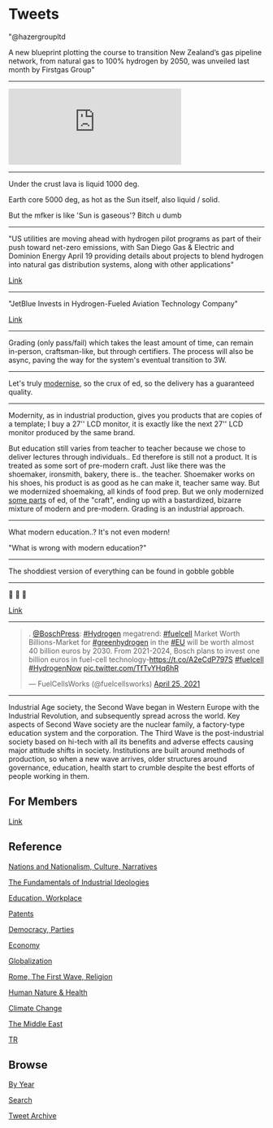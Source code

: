 # Tweets

"@hazergroupltd

A new blueprint plotting the course to transition New Zealand’s gas
pipeline network, from natural gas to 100% hydrogen by 2050, was
unveiled last month by Firstgas Group"

---

<iframe width="340" src="https://www.youtube.com/embed/1OO5YpCevfY?start=128&end=227" title="YouTube video player" frameborder="0" allow="accelerometer; autoplay; clipboard-write; encrypted-media; gyroscope; picture-in-picture" allowfullscreen></iframe>

---

Under the crust lava is liquid 1000 deg.

Earth core 5000 deg, as hot as the Sun itself, also liquid / solid.

But the mfker is like 'Sun is gaseous'? Bitch u dumb

---

"US utilities are moving ahead with hydrogen pilot programs as part of
their push toward net-zero emissions, with San Diego Gas & Electric
and Dominion Energy April 19 providing details about projects to
blend hydrogen into natural gas distribution systems, along with
other applications"

[Link](https://www.spglobal.com/platts/en/market-insights/latest-news/electric-power/041921-sdgampe-dominion-starting-hydrogen-pilot-programs-to-help-reach-net-zero-emissions)

---

"JetBlue Invests in Hydrogen-Fueled Aviation Technology Company"

[Link](https://www.businesstravelnews.com/Transportation/Air/JetBlue-Invests-in-Hydrogen-Fueled-Aviation-Technology-Company)

---

Grading (only pass/fail) which takes the least amount of time, can
remain in-person, craftsman-like, but through certifiers. The process
will also be async, paving the way for the system's eventual
transition to 3W.

---

Let's truly [modernise](2018/09/public-education.md), so the crux of
ed, so the delivery has a guaranteed quality. 

---

Modernity, as in industrial production, gives you products that are
copies of a template; I buy a 27'' LCD monitor, it is exactly like the
next 27'' LCD monitor produced by the same brand.

But education still varies from teacher to teacher because we chose to
deliver lectures through individuals.. Ed therefore is still not a
product. It is treated as some sort of pre-modern craft. Just like
there was the shoemaker, ironsmith, bakery, there is.. the
teacher. Shoemaker works on his shoes, his product is as good as he
can make it, teacher same way. But we modernized shoemaking, all kinds
of food prep. But we only modernized [some parts](2011/02/grading.md)
of ed, of the "craft", ending up with a bastardized, bizarre mixture
of modern and pre-modern. Grading is an industrial approach.

---

What modern education..? It's not even modern!

"What is wrong with modern education?"

---

The shoddiest version of everything can be found in gobble gobble

---

🤣 🤣 🤣

[Link](https://twitter.com/MiddleEastTakes/status/1386589167967158273)

---

<blockquote class="twitter-tweet"><p lang="en" dir="ltr">. <a href="https://twitter.com/BoschPress?ref_src=twsrc%5Etfw">@BoschPress</a>: <a href="https://twitter.com/hashtag/Hydrogen?src=hash&amp;ref_src=twsrc%5Etfw">#Hydrogen</a> megatrend: <a href="https://twitter.com/hashtag/fuelcell?src=hash&amp;ref_src=twsrc%5Etfw">#fuelcell</a> Market Worth Billions-Market for <a href="https://twitter.com/hashtag/greenhydrogen?src=hash&amp;ref_src=twsrc%5Etfw">#greenhydrogen</a> in the <a href="https://twitter.com/hashtag/EU?src=hash&amp;ref_src=twsrc%5Etfw">#EU</a> will be worth almost 40 billion euros by 2030. From 2021-2024, Bosch plans to invest one billion euros in fuel-cell technology-<a href="https://t.co/A2eCdP797S">https://t.co/A2eCdP797S</a> <a href="https://twitter.com/hashtag/fuelcell?src=hash&amp;ref_src=twsrc%5Etfw">#fuelcell</a> <a href="https://twitter.com/hashtag/HydrogenNow?src=hash&amp;ref_src=twsrc%5Etfw">#HydrogenNow</a> <a href="https://t.co/TfTvYHq6hR">pic.twitter.com/TfTvYHq6hR</a></p>&mdash; FuelCellsWorks (@fuelcellsworks) <a href="https://twitter.com/fuelcellsworks/status/1386344257980706816?ref_src=twsrc%5Etfw">April 25, 2021</a></blockquote> <script async src="https://platform.twitter.com/widgets.js" charset="utf-8"></script>

---

Industrial Age society, the Second Wave began in Western Europe with
the Industrial Revolution, and subsequently spread across the
world. Key aspects of Second Wave society are the nuclear family, a
factory-type education system and the corporation. The Third Wave is
the post-industrial society based on hi-tech with all its benefits and
adverse effects causing major attitude shifts in society. Institutions
are built around methods of production, so when a new wave arrives,
older structures around governance, education, health start to crumble
despite the best efforts of people working in them.

## For Members

[Link](https://thirdwave-members.herokuapp.com)

## Reference

[Nations and Nationalism, Culture, Narratives](/2013/02/nations-and-nationalism.md)

[The Fundamentals of Industrial Ideologies](/2011/04/fundamentals-of-industrial-ideologies.md)

[Education, Workplace](2017/09/education-workplace.md)

[Patents](/2018/09/patents.md)

[Democracy, Parties](/2016/11/democracy.md)

[Economy](/2018/05/economy.md)

[Globalization](/2018/09/globalization.md)

[Rome, The First Wave, Religion](/2017/12/rome.md)

[Human Nature & Health](/2020/07/human-nature.md)

[Climate Change](/2018/12/climate.md)

[The Middle East](/2019/07/middleeast.md)

[TR](../tr)

## Browse

[By Year](years.md)

[Search](search.html)

[Tweet Archive](/tweets/README.md)


